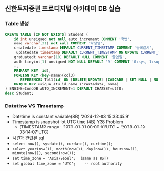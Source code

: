## 신한투자증권 프로디지털 아카데미 DB 실습

### Table 생성
```sql
CREATE TABLE [IF NOT EXISTS] Student (
	id int unsigned not null auto_increment COMMENT '학번',
	name varchar(31) not null COMMENT '학생명',
	createdate timestamp DEFAULT CURRENT_TIMESTAMP COMMENT '등록일시',
     updatedate timestamp DEFAULT CURRENT_TIMESTAMP ON UPDATE CURRENT_TIMESTAMP COMMENT '등록일시',
	graduatedt varchar(10) DEFAULT NULL COMMENT '졸업일',
	auth tinyint(1) unsigned NOT NULL DEFAULT '9' COMMENT '0:sys, 1:super, ...9:guest',
	…,
	PRIMARY KEY (id),
	FOREIGN KEY <key-name>(col3)
       REFERENCES Tbl1(id) ON [DELETE|UPDATE] [CASCADE | SET NULL | NO ACTION | SET DEFAULT]
  	UNIQUE KEY unique_stu_id_name (createdate, name)
) ENGINE=InnoDB AUTO_INCREMENT=1 DEFAULT CHARSET=utf8;
desc Student;
```

### Datetime VS Timestamp
- Datetime is constant variable(8B)  '2024-12-03 15:33:45.9'  
- Timestamp is snapshot fot UTC time (4B)   Y38 Problem  
  - (TIMESTAMP range : '1970-01-01 00:00:01'UTC ~ '2038-01-19 03:14:07'UTC)  
- 시간과 관련된 sql
- `select now(), sysdate(), curdate(), curtime();`
- `select year(now()), month(now()), day(now()), hour(now()), minute(now()), second(now());`
- `set time_zone = 'Asia/Seoul';  (same as KST)`
- `set global time_zone = 'UTC';    -- root authority`